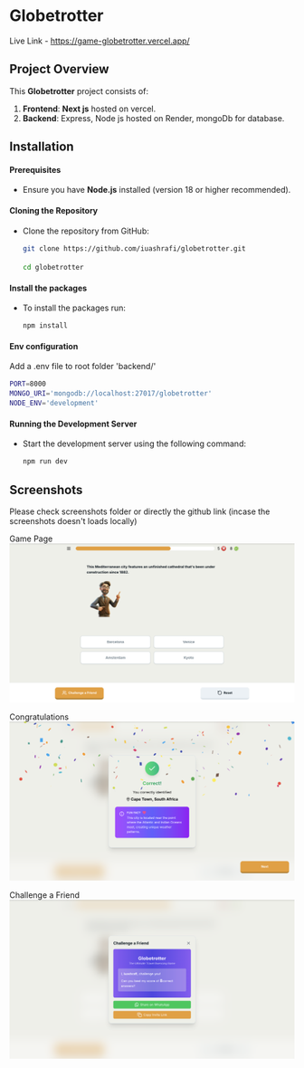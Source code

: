 # Globetrotter

Live Link - https://game-globetrotter.vercel.app/

## Project Overview

This **Globetrotter** project consists of:

1. **Frontend**: **Next js** hosted on vercel.
2. **Backend**: Express, Node js hosted on Render, mongoDb for database.

## Installation

#### Prerequisites

- Ensure you have **Node.js** installed (version 18 or higher recommended).

#### Cloning the Repository

- Clone the repository from GitHub:

  ```bash
  git clone https://github.com/iuashrafi/globetrotter.git

  cd globetrotter
  ```

#### Install the packages

- To install the packages run:
  ```bash
  npm install
  ```

#### Env configuration

Add a .env file to root folder 'backend/'

```bash
PORT=8000
MONGO_URI='mongodb://localhost:27017/globetrotter'
NODE_ENV='development'
```

#### Running the Development Server

- Start the development server using the following command:
  ```bash
  npm run dev
  ```

## Screenshots

Please check screenshots folder or directly the github link (incase the screenshots doesn't loads locally)

Game Page
![ss1](screenshots/ss1.png)

Congratulations
![ss2](screenshots/ss2.png)

Challenge a Friend
![ss2](screenshots/ss3.png)
